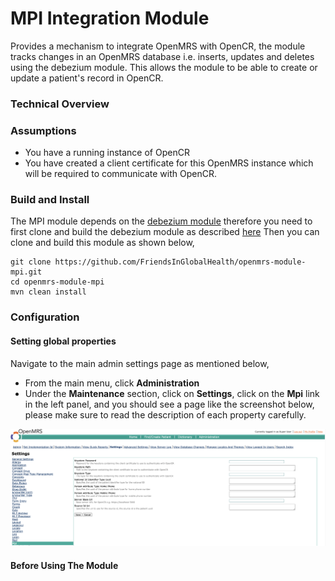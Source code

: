 # MPI Integration Module
Provides a mechanism to integrate OpenMRS with OpenCR, the module tracks changes in an OpenMRS database i.e. inserts, 
updates and deletes using the debezium module. This allows the module to be able to create or update a patient's record 
in OpenCR.

### Technical Overview


### Assumptions
* You have a running instance of OpenCR
* You have created a client certificate for this OpenMRS instance which will be required to communicate with OpenCR.

### Build and Install
The MPI module depends on the [debezium module](https://github.com/FriendsInGlobalHealth/openmrs-module-debezium.git) 
therefore you need to first clone and build the debezium module as described [here](https://github.com/FriendsInGlobalHealth/openmrs-module-debezium#build-and-install)
Then you can clone and build this module as shown below,
```
git clone https://github.com/FriendsInGlobalHealth/openmrs-module-mpi.git
cd openmrs-module-mpi
mvn clean install
```

### Configuration

#### Setting global properties
Navigate to the main admin settings page as mentioned below,
* From the main menu, click **Administration**
* Under the **Maintenance** section, click on **Settings**, click on the **Mpi** link in the left panel, and you
  should see a page like the screenshot below, please make sure to read the description of each property carefully.

![Module Settings](docs/settings_screenshot.png)

#### Before Using The Module
